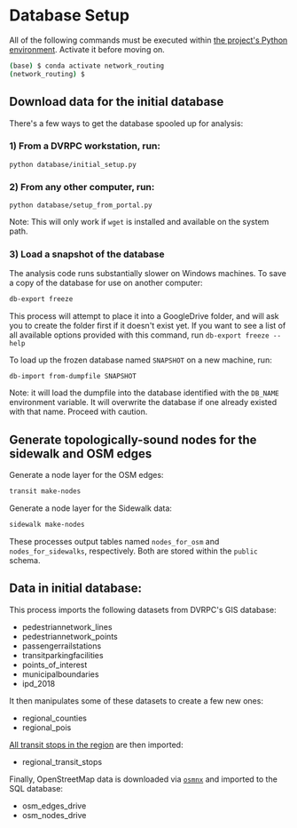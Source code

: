 # Database Setup


All of the following commands must be executed within [the project's
Python environment](dev_environment.md). Activate it before moving on.

```bash
(base) $ conda activate network_routing
(network_routing) $
```

## Download data for the initial database

There's a few ways to get the database spooled up for analysis:

### 1) From a DVRPC workstation, run:

```
python database/initial_setup.py
```

### 2) From any other computer, run:

```
python database/setup_from_portal.py
```

Note: This will only work if `wget` is installed and available on the system path.

### 3) Load a snapshot of the database

The analysis code runs substantially slower on Windows machines. To save
a copy of the database for use on another computer:

```bash
db-export freeze
```

This process will attempt to place it into a GoogleDrive folder, and will ask you to create the folder first if it doesn't exist yet. If you want to see a list of all available options provided with this command, run `db-export freeze --help`


To load up the frozen database named `SNAPSHOT` on a new machine, run:
```
db-import from-dumpfile SNAPSHOT
```

Note: it will load the dumpfile into the database identified with the `DB_NAME`
environment variable. It will overwrite the database if one already existed with that name. Proceed with caution.


## Generate topologically-sound nodes for the sidewalk and OSM edges

Generate a node layer for the OSM edges:

```bash
transit make-nodes
```

Generate a node layer for the Sidewalk data:

```bash
sidewalk make-nodes
```

These processes output tables named `nodes_for_osm` and `nodes_for_sidewalks`, respectively. Both are stored within the `public` schema.

## Data in initial database:

This process imports the following datasets from DVRPC's GIS database:
- pedestriannetwork_lines
- pedestriannetwork_points
- passengerrailstations
- transitparkingfacilities
- points_of_interest
- municipalboundaries
- ipd_2018

It then manipulates some of these datasets to create a few new ones:
- regional_counties
- regional_pois

[All transit stops in the region](https://github.com/aaronfraint/philly-transit-data) are then imported:
- regional_transit_stops

Finally, OpenStreetMap data is downloaded via [`osmnx`](https://github.com/gboeing/osmnx) and imported to the SQL database:
- osm_edges_drive
- osm_nodes_drive
